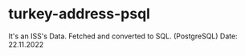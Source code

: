 # turkey-address-psql
It's an ISS's Data. Fetched and converted to SQL. (PostgreSQL)
Date: 22.11.2022